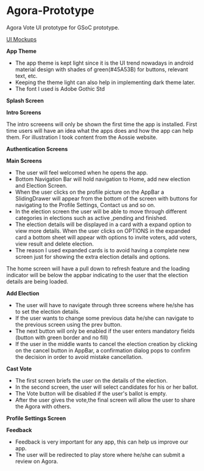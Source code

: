 # Agora-Prototype
Agora Vote UI prototype for GSoC prototype.

<a href="https://gitlab.com/aossie/agora-android/-/merge_requests/202">UI Mockups</a>

**App Theme**

* The app theme is kept light since it is the UI trend nowadays in android material design with shades of green(#45A53B) for buttons, relevant text, etc.
* Keeping the theme light can also help in implementing dark theme later.
* The font I used is Adobe Gothic Std

**Splash Screen**

**Intro Screens**

The intro screeens will only be shown the first time the app is installed. First time users will have an idea what the apps does and how the app can help them.
For illustration I took content from the Aossie website.

**Authentication Screens**

**Main Screens**

* The user will feel welcomed when he opens the app.
* Bottom Navigation Bar will hold navigation to Home, add new election and Election Screen.
* When the user clicks on the profile picture on the AppBar a SlidingDrawer will appear from the bottom of the screen with buttons for navigating to the Profile Settings, Contact us and so on.
* In the election screen the user will be able to move through different categories in elections such as active ,pending and finished.
* The election details will be displayed in a card with a expand option to view more details. When the user clicks on OPTIONS in the expanded card a bottom sheet will appear with options to invite voters, add voters, view result and delete election.
* The reason I used expanded cards is to avoid having a complete new screen just for showing the extra election details and options.

The home screen will have a pull down to refresh feature and the loading indicator will be below the appbar indicating to the user that the election details are being loaded.

**Add Election**

* The user will have to navigate through three screens where he/she has to set the election details.
* If the user wants to change some previous data he/she can navigate to the previous screen using the prev button.
* The next button will only be enabled if the user enters mandatory fields (button with green border and no fill)
* If the user in the middle wants to cancel the election creation by clicking on the cancel button in AppBar, a confirmation dialog pops to confirm the decision in order to avoid mistake cancellation.

**Cast Vote**

* The first screen briefs the user on the details of the election.
* In the second screen, the user will select candidates for his or her ballot.
* The Vote button will be disabled if the user's ballot is empty.
* After the user gives the vote,the final screen will allow the user to share the Agora with others.

**Profile Settings Screen**

**Feedback**

* Feedback is very important for any app, this can help us improve our app.
* The user will be redirected to play store where he/she can submit a review on Agora.
